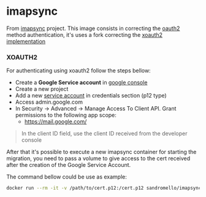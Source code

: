 # imapsync

From [imapsync](https://github.com/imapsync/imapsync) project.
This image consists in correcting the [oauth2](https://developers.google.com/gmail/oauth_overview)  method authentication, it's uses a fork correcting the [xoauth2 implementation](https://github.com/imapsync/imapsync/pull/25)

### XOAUTH2

For authenticating using xoauth2 follow the steps bellow:

- Create a **Google Service account** in [google console](https://console.developer.google.com)
- Create a new project
- Add a new [service account](https://developers.google.com/identity/protocols/OAuth2ServiceAccount#creatinganaccount) in credentials section (p12 type)
- Access admin.google.com
- In Security -> Advanced -> Manage Access To Client API. Grant permissions to the following app scope:
	- https://mail.google.com/ 

> In the client ID field, use the client ID received from the developer console
 
 After that it's possible to execute a new imapsync container for starting the migration, you need to pass a volume to give access to the cert received after the creation of the Google Service Account.

The command bellow could be use as example:

```bash
docker run --rm -it -v /path/to/cert.p12:/cert.p12 sandromello/imapsync --buffersize 8192000 --nosyncacls --subscribe --syncinternaldates --authuser1 --authmech1 PLAIN --authuser1 admin-imap@origin.domain.tld --host1 host1-address --user1 account@origin.domain.tld --password1 origin-pass --allowsizemismatch --authmech2 XOAUTH2 --host2 imap.gmail.com --user2 google-account@dest.domain.tld --password2 'service-account@developer.gserviceaccount.com;cert.p12' --nofoldersizes --ssl2 --dry --nolog
```

